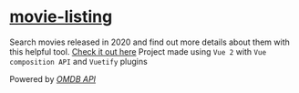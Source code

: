 # [movie-listing](https://giomikee.github.io/movie-listing/)

Search movies released in 2020 and find out more details about them with this helpful tool. [Check it out here](https://giomikee.github.io/movie-listing/)
Project made using `Vue 2` with `Vue composition API` and `Vuetify` plugins

Powered by [_OMDB API_](http://www.omdbapi.com/)
